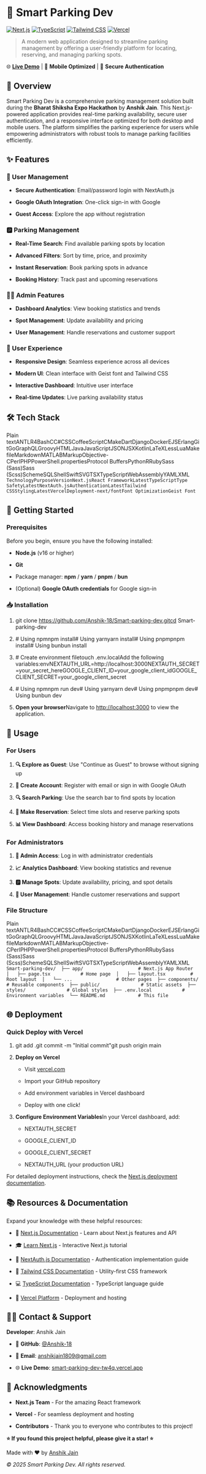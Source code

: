 🚗 Smart Parking Dev
====================

[![Next.js](https://img.shields.io/badge/Next.js-000000?style=for-the-badge&logo=nextdotjs&logoColor=white)](https://nextjs.org/)
[![TypeScript](https://img.shields.io/badge/TypeScript-007ACC?style=for-the-badge&logo=typescript&logoColor=white)](https://www.typescriptlang.org/)
[![Tailwind CSS](https://img.shields.io/badge/Tailwind_CSS-38B2AC?style=for-the-badge&logo=tailwind-css&logoColor=white)](https://tailwindcss.com/)
[![Vercel](https://img.shields.io/badge/Vercel-000000?style=for-the-badge&logo=vercel&logoColor=white)](https://vercel.com/)


> A modern web application designed to streamline parking management by offering a user-friendly platform for locating, reserving, and managing parking spots.

🌐 [**Live Demo**](https://smart-parking-dev-tw4q.vercel.app/) | 📱 **Mobile Optimized** | 🔐 **Secure Authentication**

📖 Overview
-----------

Smart Parking Dev is a comprehensive parking management solution built during the **Bharat Shiksha Expo Hackathon** by **Anshik Jain**. This Next.js-powered application provides real-time parking availability, secure user authentication, and a responsive interface optimized for both desktop and mobile users. The platform simplifies the parking experience for users while empowering administrators with robust tools to manage parking facilities efficiently.

✨ Features
----------

### 🔐 User Management

*   **Secure Authentication**: Email/password login with NextAuth.js
    
*   **Google OAuth Integration**: One-click sign-in with Google
    
*   **Guest Access**: Explore the app without registration
    

### 🅿️ Parking Management

*   **Real-Time Search**: Find available parking spots by location
    
*   **Advanced Filters**: Sort by time, price, and proximity
    
*   **Instant Reservation**: Book parking spots in advance
    
*   **Booking History**: Track past and upcoming reservations
    

### 👨‍💼 Admin Features

*   **Dashboard Analytics**: View booking statistics and trends
    
*   **Spot Management**: Update availability and pricing
    
*   **User Management**: Handle reservations and customer support
    

### 🎨 User Experience

*   **Responsive Design**: Seamless experience across all devices
    
*   **Modern UI**: Clean interface with Geist font and Tailwind CSS
    
*   **Interactive Dashboard**: Intuitive user interface
    
*   **Real-time Updates**: Live parking availability status
    

🛠️ Tech Stack
--------------

Plain textANTLR4BashCC#CSSCoffeeScriptCMakeDartDjangoDockerEJSErlangGitGoGraphQLGroovyHTMLJavaJavaScriptJSONJSXKotlinLaTeXLessLuaMakefileMarkdownMATLABMarkupObjective-CPerlPHPPowerShell.propertiesProtocol BuffersPythonRRubySass (Sass)Sass (Scss)SchemeSQLShellSwiftSVGTSXTypeScriptWebAssemblyYAMLXML`   TechnologyPurposeVersionNext.jsReact FrameworkLatestTypeScriptType SafetyLatestNextAuth.jsAuthenticationLatestTailwind CSSStylingLatestVercelDeployment-next/fontFont OptimizationGeist Font   `

🚀 Getting Started
------------------

### Prerequisites

Before you begin, ensure you have the following installed:

*   **Node.js** (v16 or higher)
    
*   **Git**
    
*   Package manager: **npm** / **yarn** / **pnpm** / **bun**
    
*   (Optional) **Google OAuth credentials** for Google sign-in
    

### 📥 Installation

1.  git clone https://github.com/Anshik-18/Smart-parking-dev.gitcd Smart-parking-dev
    
2.  \# Using npmnpm install# Using yarnyarn install# Using pnpmpnpm install# Using bunbun install
    
3.  \# Create environment filetouch .env.localAdd the following variables:envNEXTAUTH\_URL=http://localhost:3000NEXTAUTH\_SECRET=your\_secret\_hereGOOGLE\_CLIENT\_ID=your\_google\_client\_idGOOGLE\_CLIENT\_SECRET=your\_google\_client\_secret
    
4.  \# Using npmnpm run dev# Using yarnyarn dev# Using pnpmpnpm dev# Using bunbun dev
    
5.  **Open your browser**Navigate to [http://localhost:3000](http://localhost:3000) to view the application.
    

📱 Usage
--------

### For Users

1.  **🔍 Explore as Guest**: Use "Continue as Guest" to browse without signing up
    
2.  **👤 Create Account**: Register with email or sign in with Google OAuth
    
3.  **🔍 Search Parking**: Use the search bar to find spots by location
    
4.  **📅 Make Reservation**: Select time slots and reserve parking spots
    
5.  **📊 View Dashboard**: Access booking history and manage reservations
    

### For Administrators

1.  **🔑 Admin Access**: Log in with administrator credentials
    
2.  **📈 Analytics Dashboard**: View booking statistics and revenue
    
3.  **🅿️ Manage Spots**: Update availability, pricing, and spot details
    
4.  **👥 User Management**: Handle customer reservations and support
    

### File Structure

Plain textANTLR4BashCC#CSSCoffeeScriptCMakeDartDjangoDockerEJSErlangGitGoGraphQLGroovyHTMLJavaJavaScriptJSONJSXKotlinLaTeXLessLuaMakefileMarkdownMATLABMarkupObjective-CPerlPHPPowerShell.propertiesProtocol BuffersPythonRRubySass (Sass)Sass (Scss)SchemeSQLShellSwiftSVGTSXTypeScriptWebAssemblyYAMLXML`   Smart-parking-dev/  ├── app/                    # Next.js App Router  │   ├── page.tsx           # Home page  │   ├── layout.tsx         # Root layout  │   └── ...                # Other pages  ├── components/            # Reusable components  ├── public/               # Static assets  ├── styles/               # Global styles  ├── .env.local           # Environment variables  └── README.md            # This file   `

🌐 Deployment
-------------

### Quick Deploy with Vercel

1.  git add .git commit -m "Initial commit"git push origin main
    
2.  **Deploy on Vercel**
    
    *   Visit [vercel.com](https://vercel.com)
        
    *   Import your GitHub repository
        
    *   Add environment variables in Vercel dashboard
        
    *   Deploy with one click!
        
3.  **Configure Environment Variables**In your Vercel dashboard, add:
    
    *   NEXTAUTH\_SECRET
        
    *   GOOGLE\_CLIENT\_ID
        
    *   GOOGLE\_CLIENT\_SECRET
        
    *   NEXTAUTH\_URL (your production URL)
        

For detailed deployment instructions, check the [Next.js deployment documentation](https://nextjs.org/docs/deployment).



📚 Resources & Documentation
----------------------------

Expand your knowledge with these helpful resources:

*   📖 [Next.js Documentation](https://nextjs.org/docs) - Learn about Next.js features and API
    
*   🎓 [Learn Next.js](https://nextjs.org/learn) - Interactive Next.js tutorial
    
*   🔐 [NextAuth.js Documentation](https://next-auth.js.org/) - Authentication implementation guide
    
*   🎨 [Tailwind CSS Documentation](https://tailwindcss.com/docs) - Utility-first CSS framework
    
*   💻 [TypeScript Documentation](https://www.typescriptlang.org/docs/) - TypeScript language guide
    
*   🚀 [Vercel Platform](https://vercel.com/docs) - Deployment and hosting
    
👨‍💻 Contact & Support
-----------------------

**Developer**: Anshik Jain

*   🐙 **GitHub**: [@Anshik-18](https://github.com/Anshik-18)
    
*   📧 **Email**: [anshikjain1809@gmail.com](mailto:anshikjain1809@gmail.com)
    
*   🌐 **Live Demo**: [smart-parking-dev-tw4q.vercel.app](https://smart-parking-dev-tw4q.vercel.app/)
    

🙏 Acknowledgments
------------------

    
*   **Next.js Team** - For the amazing React framework
    
*   **Vercel** - For seamless deployment and hosting
    
*   **Contributors** - Thank you to everyone who contributes to this project!
    

**⭐ If you found this project helpful, please give it a star! ⭐**

Made with ❤️ by [Anshik Jain](https://github.com/Anshik-18)

_© 2025 Smart Parking Dev. All rights reserved._
